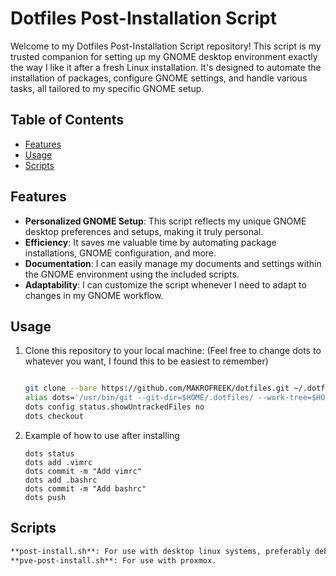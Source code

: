 # Dotfiles Post-Installation Script


Welcome to my Dotfiles Post-Installation Script repository! This script is my trusted companion for setting up my GNOME desktop environment exactly the way I like it after a fresh Linux installation. It's designed to automate the installation of packages, configure GNOME settings, and handle various tasks, all tailored to my specific GNOME setup. 

## Table of Contents

- [Features](#features)
- [Usage](#usage)
- [Scripts](#scripts)

## Features

- **Personalized GNOME Setup**: This script reflects my unique GNOME desktop preferences and setups, making it truly personal.
- **Efficiency**: It saves me valuable time by automating package installations, GNOME configuration, and more.
- **Documentation**: I can easily manage my documents and settings within the GNOME environment using the included scripts.
- **Adaptability**: I can customize the script whenever I need to adapt to changes in my GNOME workflow.


## Usage

1. Clone this repository to your local machine: (Feel free to change dots to whatever you want, I found this to be easiest to remember)

   ```bash

   git clone --bare https://github.com/MAKROFREEK/dotfiles.git ~/.dotfiles
   alias dots='/usr/bin/git --git-dir=$HOME/.dotfiles/ --work-tree=$HOME'
   dots config status.showUntrackedFiles no
   dots checkout
   
2. Example of how to use after installing
   ```git
   dots status
   dots add .vimrc
   dots commit -m "Add vimrc"
   dots add .bashrc
   dots commit -m "Add bashrc"
   dots push

## Scripts
   ``` bash
   **post-install.sh**: For use with desktop linux systems, preferably debian.
   **pve-post-install.sh**: For use with proxmox.

